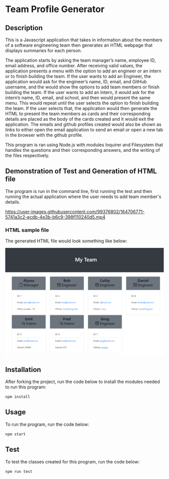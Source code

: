 # Team Profile Generator

## Description

This is a Javascript application that takes in information about the members of a software engineering team then generates an HTML webpage that displays summaries for each person.

The application starts by asking the team manager’s name, employee ID, email address, and office number. After receiving valid values, the application presents a menu with the option to add an engineer or an intern or to finish building the team. If the user wants to add an Engineer, the application would ask for the engineer’s name, ID, email, and GitHub username, and the would show the options to add team members or finish building the team. If the user wants to add an Intern, it would ask for the intern’s name, ID, email, and school, and then would present the same menu. This would repeat until the user selects the option to finish building the team. If the user selects that, the application would then generate the HTML to present the team members as cards and their corresponding details are placed as the body of the cards created and it would exit the application. The emails and github profiles created would also be shown as links to either open the email application to send an email or open a new tab in the browser with the github profile.

This program is ran using Node.js with modules Inquirer and Filesystem that handles the questions and their corresponding answers, and the writing of the files respectively.

## Demonstration of Test and Generation of HTML file

The program is run in the command line, first running the test and then running the actual application where the user needs to add team member's details.

https://user-images.githubusercontent.com/99376802/164706771-5741a3c2-ecdb-4e3b-b6c9-398f110240d5.mp4

### HTML sample file

The generated HTML file would look something like below:

![The generated webpage](./img/HTMLPage.png)

## Installation

After forking the project, run the code below to install the modules needed to run this program:

```
npm install
```

## Usage

To run the program, run the code below:

```
npm start
```

## Test

To test the classes created for this program, run the code below:

```
npm run test
```
